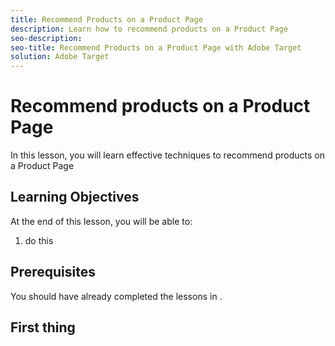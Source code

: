 ```yaml
---
title: Recommend Products on a Product Page
description: Learn how to recommend products on a Product Page
seo-description:
seo-title: Recommend Products on a Product Page with Adobe Target
solution: Adobe Target
---
```


# Recommend products on a Product Page

In this lesson, you will learn effective techniques to recommend products on a Product Page

## Learning Objectives

At the end of this lesson, you will be able to:

1. do this

## Prerequisites

You should have already completed the lessons in .

## First thing